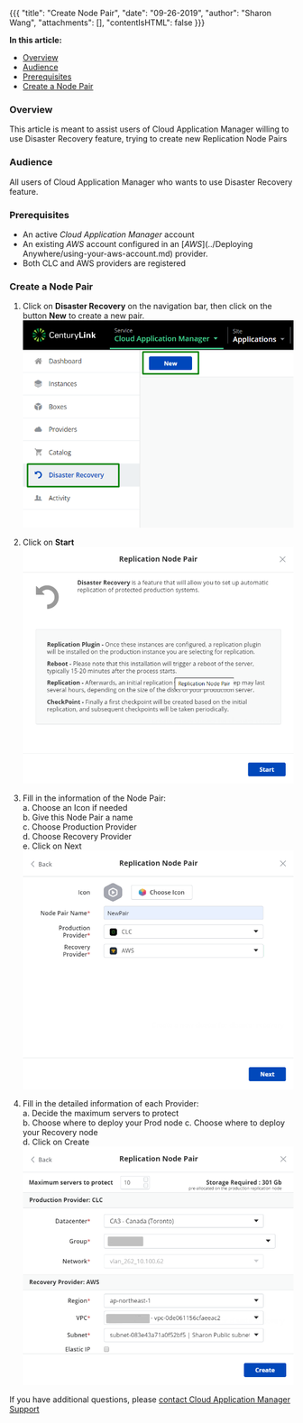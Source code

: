 {{{
  "title": "Create Node Pair",
  "date": "09-26-2019",
  "author": "Sharon Wang",
  "attachments": [],
  "contentIsHTML": false
}}}

**In this article:**

* [Overview](#overview)
* [Audience](#audience)
* [Prerequisites](#prerequisites)
* [Create a Node Pair](#create-a-node-pair)

### Overview 

This article is meant to assist users of Cloud Application Manager willing to use Disaster Recovery feature, trying to create new Replication Node Pairs

### Audience

All users of Cloud Application Manager who wants to use Disaster Recovery feature.

### Prerequisites

* An active *Cloud Application Manager* account
* An existing *AWS* account configured in an [*AWS*](../Deploying Anywhere/using-your-aws-account.md) provider.
* Both CLC and AWS providers are registered

 
### Create a Node Pair
1. Click on **Disaster Recovery** on the navigation bar, then click on the button **New** to create a new pair.
![create_new_pair_start](../../images/cloud-application-manager/dr-readiness/node_pair_1.png)

2. Click on **Start**
 ![create_new_pair_next](../../images/cloud-application-manager/dr-readiness/node_pair_2.png)
3. Fill in the information of the Node Pair:  
 a. Choose an Icon if needed  
 b. Give this Node Pair a name   
 c. Choose Production Provider  
 d. Choose Recovery Provider  
 e. Click on Next  
![create_new_pair_next](../../images/cloud-application-manager/dr-readiness/node_pair_3.png)
3. Fill in the detailed information of each Provider:  
 a. Decide the maximum servers to protect  
 b. Choose where to deploy your Prod node 
 c. Choose where to deploy your Recovery node  
 d. Click on Create  
![create_new_pair_create](../../images/cloud-application-manager/dr-readiness/node_pair_4.png)

If you have additional questions, please [contact Cloud Application Manager Support](mailto:incident@CenturyLink.com)
